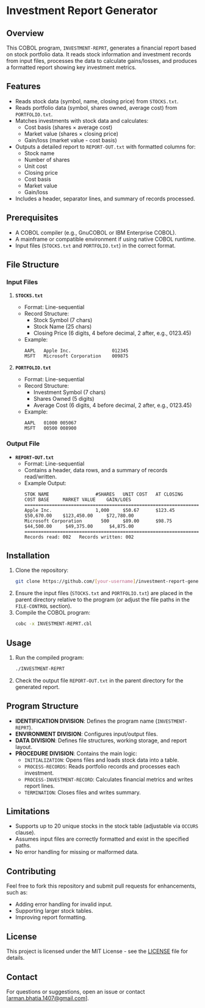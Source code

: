 # Investment Report Generator

## Overview
This COBOL program, `INVESTMENT-REPRT`, generates a financial report based on stock portfolio data. It reads stock information and investment records from input files, processes the data to calculate gains/losses, and produces a formatted report showing key investment metrics.

## Features
- Reads stock data (symbol, name, closing price) from `STOCKS.txt`.
- Reads portfolio data (symbol, shares owned, average cost) from `PORTFOLIO.txt`.
- Matches investments with stock data and calculates:
  - Cost basis (shares × average cost)
  - Market value (shares × closing price)
  - Gain/loss (market value - cost basis)
- Outputs a detailed report to `REPORT-OUT.txt` with formatted columns for:
  - Stock name
  - Number of shares
  - Unit cost
  - Closing price
  - Cost basis
  - Market value
  - Gain/loss
- Includes a header, separator lines, and summary of records processed.

## Prerequisites
- A COBOL compiler (e.g., GnuCOBOL or IBM Enterprise COBOL).
- A mainframe or compatible environment if using native COBOL runtime.
- Input files (`STOCKS.txt` and `PORTFOLIO.txt`) in the correct format.

## File Structure
### Input Files
1. **`STOCKS.txt`**  
   - Format: Line-sequential  
   - Record Structure:
     - Stock Symbol (7 chars)
     - Stock Name (25 chars)
     - Closing Price (6 digits, 4 before decimal, 2 after, e.g., 0123.45)  
   - Example:
     ```
     AAPL   Apple Inc.               012345
     MSFT   Microsoft Corporation    009875
     ```

2. **`PORTFOLIO.txt`**  
   - Format: Line-sequential  
   - Record Structure:
     - Investment Symbol (7 chars)
     - Shares Owned (5 digits)
     - Average Cost (6 digits, 4 before decimal, 2 after, e.g., 0123.45)  
   - Example:
     ```
     AAPL   01000 005067
     MSFT   00500 008900
     ```

### Output File
- **`REPORT-OUT.txt`**  
  - Format: Line-sequential  
  - Contains a header, data rows, and a summary of records read/written.  
  - Example Output:
    ```
    STOK NAME                 #SHARES   UNIT COST   AT CLOSING    C0ST BASE     MARKET VALUE    GAIN/LOES
    ============================================================================================================================
    Apple Inc.                1,000     $50.67      $123.45       $50,670.00    $123,450.00     $72,780.00
    Microsoft Corporation       500     $89.00      $98.75        $44,500.00     $49,375.00      $4,875.00
    ============================================================================================================================
    Records read: 002   Records written: 002
    ```

## Installation
1. Clone the repository:
   ```bash
   git clone https://github.com/[your-username]/investment-report-generator.git
   ```
2. Ensure the input files (`STOCKS.txt` and `PORTFOLIO.txt`) are placed in the parent directory relative to the program (or adjust the file paths in the `FILE-CONTROL` section).
3. Compile the COBOL program:
   ```bash
   cobc -x INVESTMENT-REPRT.cbl
   ```

## Usage
1. Run the compiled program:
   ```bash
   ./INVESTMENT-REPRT
   ```
2. Check the output file `REPORT-OUT.txt` in the parent directory for the generated report.

## Program Structure
- **IDENTIFICATION DIVISION**: Defines the program name (`INVESTMENT-REPRT`).
- **ENVIRONMENT DIVISION**: Configures input/output files.
- **DATA DIVISION**: Defines file structures, working storage, and report layout.
- **PROCEDURE DIVISION**: Contains the main logic:
  - `INITIALIZATION`: Opens files and loads stock data into a table.
  - `PROCESS-RECORDS`: Reads portfolio records and processes each investment.
  - `PROCESS-INVESTMENT-RECORD`: Calculates financial metrics and writes report lines.
  - `TERMINATION`: Closes files and writes summary.

## Limitations
- Supports up to 20 unique stocks in the stock table (adjustable via `OCCURS` clause).
- Assumes input files are correctly formatted and exist in the specified paths.
- No error handling for missing or malformed data.

## Contributing
Feel free to fork this repository and submit pull requests for enhancements, such as:
- Adding error handling for invalid input.
- Supporting larger stock tables.
- Improving report formatting.

## License
This project is licensed under the MIT License - see the [LICENSE](LICENSE) file for details.

## Contact
For questions or suggestions, open an issue or contact [arman.bhatia.1407@gmail.com].
